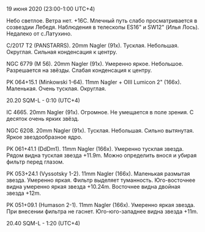 19 июня 2020 (23:00-1:00 UTC+4)

Небо светлое. Ветра нет. +16С. Млечный путь слабо просматривается в созвездии Лебедя. Наблюдения в телескопы ES16" и SW12" (Илья Лось). Недалеко от с.Латухино.

C/2017 T2 (PANSTARRS). 20mm Nagler (91x). Тусклая. Небольшая. Округлая. Сильная конденсация к центру.

NGC 6779 (M 56). 20mm Nagler (91x). Умеренно яркое. Небольшое. Разрешается на звёзды. Слабая конденсация к центру.

PK 064+15.1 (Minkowski 1-64). 11mm Nagler + OIII Lumicon 2" (166x). Маленькая. Очень тусклая. Округлая.

20.20 SQM-L - 0:10 (UTC+4)

IC 4665. 20mm Nagler (91x). Огромное. Не умещается в поле зрения. С десяток очень ярких звёзд.

NGC 6208. 20mm Nagler (91x). Тусклая. Небольшая. Сильно вытянутая. Яркое звездообразное ядро.

PK 061+41.1 (DdDm1). 11mm Nagler (166x). Умеренно тусклая звезда. Рядом видна тусклая звезда +11.9m. Можно определить внося и убирая фильтр перед глазом.

PK 053+24.1 (Vyssotsky 1-2). 11mm Nagler (166x). Маленькая размытая звезда. Умеренно яркая. Фильтр выделяет туманность. Юго-восточнее видна умеренно яркая звезда +10.24m. Восточнее видна двойная звезда +12m.

PK 051+09.1 (Humason 2-1). 11mm Nagler (166x). Умеренно яркая звезда. При внесении фильтра не гаснет. Юго-юго-западнее видна звезда +11m.

20.40 SQM-L - 1:20 (UTC+4)

